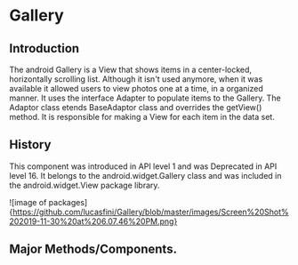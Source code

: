 # Gallery

## Introduction

The android Gallery is a View that shows items in a center-locked, horizontally scrolling list. Although it isn't used anymore, when it was available it allowed users to view photos one at a time, in a organized manner. It uses the interface Adapter to populate items to the Gallery. The Adaptor class etends BaseAdaptor class and overrides the getView() method. It is responsible for making a View for each item in the data set. 

## History

This component was introduced in API level 1 and was Deprecated in API level 16. It belongs to the android.widget.Gallery class and was included in the android.widget.View package library. 

![image of packages] 
{https://github.com/lucasfini/Gallery/blob/master/images/Screen%20Shot%202019-11-30%20at%206.07.46%20PM.png}

## Major Methods/Components. 


